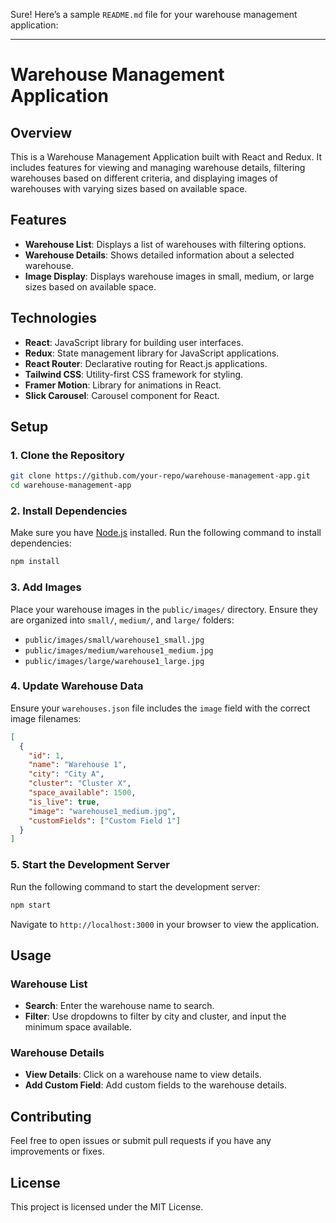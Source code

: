 Sure! Here’s a sample `README.md` file for your warehouse management application:

---

# Warehouse Management Application

## Overview

This is a Warehouse Management Application built with React and Redux. It includes features for viewing and managing warehouse details, filtering warehouses based on different criteria, and displaying images of warehouses with varying sizes based on available space.

## Features

- **Warehouse List**: Displays a list of warehouses with filtering options.
- **Warehouse Details**: Shows detailed information about a selected warehouse.
- **Image Display**: Displays warehouse images in small, medium, or large sizes based on available space.

## Technologies

- **React**: JavaScript library for building user interfaces.
- **Redux**: State management library for JavaScript applications.
- **React Router**: Declarative routing for React.js applications.
- **Tailwind CSS**: Utility-first CSS framework for styling.
- **Framer Motion**: Library for animations in React.
- **Slick Carousel**: Carousel component for React.

## Setup

### 1. Clone the Repository

```bash
git clone https://github.com/your-repo/warehouse-management-app.git
cd warehouse-management-app
```

### 2. Install Dependencies

Make sure you have [Node.js](https://nodejs.org/) installed. Run the following command to install dependencies:

```bash
npm install
```

### 3. Add Images

Place your warehouse images in the `public/images/` directory. Ensure they are organized into `small/`, `medium/`, and `large/` folders:

- `public/images/small/warehouse1_small.jpg`
- `public/images/medium/warehouse1_medium.jpg`
- `public/images/large/warehouse1_large.jpg`

### 4. Update Warehouse Data

Ensure your `warehouses.json` file includes the `image` field with the correct image filenames:

```json
[
  {
    "id": 1,
    "name": "Warehouse 1",
    "city": "City A",
    "cluster": "Cluster X",
    "space_available": 1500,
    "is_live": true,
    "image": "warehouse1_medium.jpg",
    "customFields": ["Custom Field 1"]
  }
]
```

### 5. Start the Development Server

Run the following command to start the development server:

```bash
npm start
```

Navigate to `http://localhost:3000` in your browser to view the application.

## Usage

### Warehouse List

- **Search**: Enter the warehouse name to search.
- **Filter**: Use dropdowns to filter by city and cluster, and input the minimum space available.

### Warehouse Details

- **View Details**: Click on a warehouse name to view details.
- **Add Custom Field**: Add custom fields to the warehouse details.

## Contributing

Feel free to open issues or submit pull requests if you have any improvements or fixes.

## License

This project is licensed under the MIT License.

